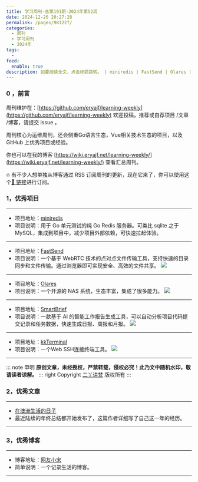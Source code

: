 ```yaml
---
title: 学习周刊-总第191期-2024年第52周
date: 2024-12-26 20:27:28
permalink: /pages/98122f/
categories:
  - 周刊
  - 学习周刊
  - 2024年
tags:
  -
feed:
  enable: true
description: 如要阅读全文，点击标题跳转。 | miniredis | FastSend | Olares | SmartBrief | kkTerminal
---
```


### 0 ，前言

周刊维护在：[https://github.com/eryajf/learning-weekly](https://github.com/eryajf/learning-weekly)  欢迎投稿，推荐或自荐项目 /文章 /博客，请提交 issue 。

周刊核心为运维周刊，还会侧重Go语言生态，Vue相关技术生态的项目，以及 GitHub 上优秀项目或经验。

你也可以在我的博客 [https://wiki.eryajf.net/learning-weekly/](https://wiki.eryajf.net/learning-weekly/) 查看汇总周刊。

🔥 有不少人想单独从博客通过 RSS 订阅周刊的更新，现在它来了，你可以使用这个[🔗 链接](https://wiki.eryajf.net/learning-weekly.xml)进行订阅。

### 1，优秀项目

---
- 项目地址：[miniredis](https://github.com/alicebob/miniredis)
- 项目说明：用于 Go 单元测试的纯 Go Redis 服务器。可类比 sqlite 之于 MySQL，集成到项目中，减少项目外部依赖，可快速拉起体验。
---
- 项目地址：[FastSend](https://github.com/ShouChenICU/FastSend)
- 项目说明：一个基于 WebRTC 技术的点对点文件传输工具，支持快速的目录同步和文件传输。通过浏览器即可实现安全、高效的文件共享。
  ![](https://t.eryajf.net/imgs/2024/12/1734017263657.webp)
---
- 项目地址：[Olares](https://github.com/beclab/Olares/blob/main/README_CN.md)
- 项目说明：一个开源的 NAS 系统，生态丰富，集成了很多能力。
  ![](https://t.eryajf.net/imgs/2024/12/1734017542930.webp)
---
- 项目地址：[SmartBrief](https://github.com/Estelle925/SmartBrief)
- 项目说明：一款基于 AI 的智能工作报告生成工具，可以自动分析项目代码提交记录和任务数据，快速生成日报、周报和月报。
  ![](https://t.eryajf.net/imgs/2024/12/1734082185602.webp)
---
- 项目地址：[kkTerminal](https://github.com/zyyzyykk/kkTerminal)
- 项目说明：一个Web SSH连接终端工具。
  ![](https://t.eryajf.net/imgs/2024/12/1734835445447.webp)
---

::: note 申明
**原创文章<Badge text='eryajf' />，未经授权，严禁转载，侵权必究！此乃文中随机水印，敬请读者谅解。**
::: right
Copyright [二丫讲梵](https://wiki.eryajf.net) 版权所有
:::

### 2，优秀文章

---
- [在澳洲生活的日子](https://www.ozexplorers.com/%E6%BE%B3%E6%B4%B2%E7%94%9F%E6%B4%BB/2024/12/23/summary-of-2024-the-days-in-australia.html)
- 最近陆续的年终总结都开始发布了，这篇作者详细写了自己这一年的经历。
---

### 3，优秀博客

---
- 博客地址：[网友小宋](https://xyzbz.cn/)
- 简单说明：一个记录生活的博客。
---

